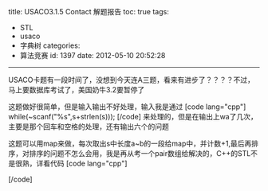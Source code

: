 title: USACO3.1.5 Contact 解题报告
toc: true
tags:
  - STL
  - usaco
  - 字典树
categories:
  - 算法竞赛
id: 1397
date: 2012-05-10 20:52:28
---

USACO卡题有一段时间了，没想到今天连A三题，看来有进步了？？？？不过，马上要数据库考试了，美国奶牛3.2要暂停了

这题做好很简单，但是输入输出不好处理，输入我是通过
[code lang="cpp"]
while(~scanf(&quot;%s&quot;,s+strlen(s)));
[/code]
来处理的，但是在输出上wa了几次，主要是那个回车和空格的处理，还有输出六个的问题

这题可以用map来做，每次取出s中长度a~b的一段给map中，并计数+1,最后再排序，对排序的问题不怎么会用，我是再从考一个pair数组给解决的，C++的STL不是很熟，详看代码
[code lang="cpp"]

[/code]